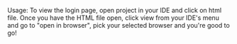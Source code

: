 Usage:
To view the login page, open project in your IDE and click on html file. Once you have the HTML file open, click view from your IDE's menu and go to "open in browser", pick your selected browser and you're good to go! 
